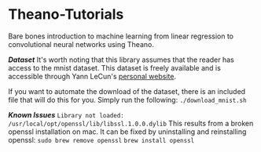 Theano-Tutorials
================

Bare bones introduction to machine learning from linear regression to convolutional neural networks using Theano.

***Dataset***
It's worth noting that this library assumes that the reader has access to the mnist dataset. This dataset is freely available and is accessible through Yann LeCun's [personal website](http://yann.lecun.com/exdb/mnist/).

If you want to automate the download of the dataset, there is an included file that will do this for you. Simply run the following:
`./download_mnist.sh`

***Known Issues***
`Library not loaded: /usr/local/opt/openssl/lib/libssl.1.0.0.dylib`
This results from a broken openssl installation on mac. It can be fixed by uninstalling and reinstalling openssl:
`sudo brew remove openssl`
`brew install openssl`
